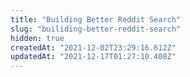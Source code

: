 ```yaml
---
title: "Building Better Reddit Search"
slug: "builiding-better-reddit-search"
hidden: true
createdAt: "2021-12-02T23:29:16.612Z"
updatedAt: "2021-12-17T01:27:10.408Z"
---
```

